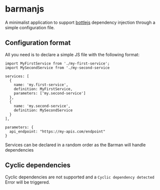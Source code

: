 # barmanjs

A minimalist application to support [bottlejs](https://github.com/young-steveo/bottlejs) dependency injection through a simple configuration file.

## Configuration format

All you need is to declare a simple JS file with the following format:
```
import MyFirstService from './my-first-service';
import MySecondService from './my-second-service

services: [
  {
    name: 'my.first-service',
    definition: MyFirstService,
    parameters: ['my.second-service']
  },
  {
    name: 'my.second-service',
    definition: MySecondService
  }
],

parameters: {
  api_endpoint: "https://my-apis.com/endpoint"
}
```
Services can be declared in a random order as the Barman will handle dependencies

## Cyclic dependencies
Cyclic dependencies are not supported and a `Cyclic dependency detected` Error will be triggered.

